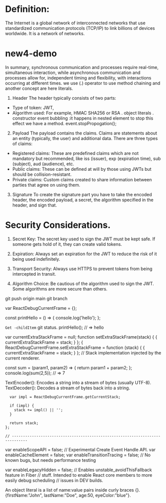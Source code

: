 # Definition: 
The Internet is a global network of interconnected networks that use standardized 
communication protocols (TCP/IP) to link billions of devices worldwide. It is a network of networks.

# new4-demo
In summary, synchronous communication and processes require real-time, simultaneous interaction, while asynchronous communication and processes allow for, 
independent timing and flexibility, with interactions occurring at different times.
we use (.) operator to use method chaining and another concept are here literals.

1. Header
   The header typically consists of two parts:

* Type of token: JWT,
* Algorithm used: For example, HMAC SHA256 or RSA
. object literals
. constructor
event bubbling :it happens in nested element to stop this effect we have a method.
    event.stopPropogation();

2. Payload
   The payload contains the claims. Claims are statements about an entity (typically, the user) and additional data. There are three types of claims:
   

* Registered claims: These are predefined claims which are not mandatory but recommended, like iss (issuer), exp (expiration time), sub (subject), aud (audience), etc.
* Public claims: These can be defined at will by those using JWTs but should be collision-resistant.
* Private claims: Custom claims created to share information between parties that agree on using them.

3. Signature
   To create the signature part you have to take the encoded header, the encoded payload, a secret, the algorithm specified in the header, and sign that.

# Security Considerations.

1. Secret Key: The secret key used to sign the JWT must be kept safe. If someone gets hold of it, they can create valid tokens.

2. Expiration: Always set an expiration for the JWT to reduce the risk of it being used indefinitely.

3. Transport Security: Always use HTTPS to prevent tokens from being intercepted in transit.

4. Algorithm Choice: Be cautious of the algorithm used to sign the JWT. Some algorithms are more secure than others.

git push origin main
git branch

var ReactDebugCurrentFrame = {};

  const printHello = () => { 
  console.log('hello'); 
};

`Get -childItem` 
git status.
printHello(); // => hello

  var currentExtraStackFrame = null;
  function setExtraStackFrame(stack) {
    {
      currentExtraStackFrame = stack;
    }
  };
  {
    ReactDebugCurrentFrame.setExtraStackFrame = function (stack) {
      {
        currentExtraStackFrame = stack;
      }
    }; // Stack implementation injected by the current renderer.

   
   const sum = (param1, param2) => { 
   return param1 + param2; 
}; 
console.log(sum(2,5)); // => 7 

TextEncoder(): Encodes a string into a stream of bytes (usually UTF-8).
TextDecoder(): Decodes a stream of bytes back into a string.


      var impl = ReactDebugCurrentFrame.getCurrentStack;

      if (impl) {
        stack += impl() || '';
      }

      return stack;
    };

    // -----------------------------------------------------------------------------

  var enableScopeAPI = false; // Experimental Create Event Handle API.
  var enableCacheElement = false;
  var enableTransitionTracing = false; // No known bugs, but needs performance testing

  var enableLegacyHidden = false; // Enables unstable_avoidThisFallback feature in Fiber
  // stuff. Intended to enable React core members to more easily debug scheduling
  // issues in DEV builds.

  An object literal is a list of name:value pairs inside curly braces {}.
  {firstName:"John", lastName:"Doe", age:50, eyeColor:"blue"}.





